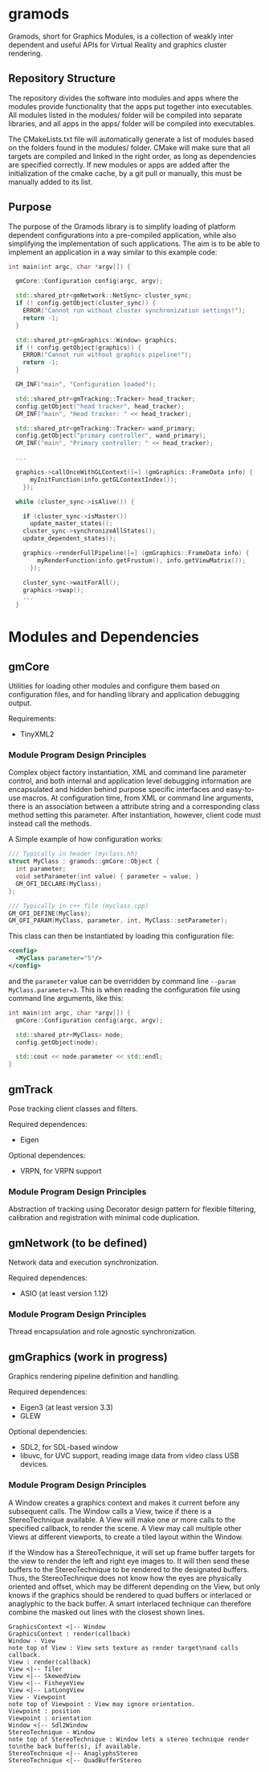 # gramods

Gramods, short for Graphics Modules, is a collection of weakly inter dependent and useful APIs for Virtual Reality and graphics cluster rendering.

## Repository Structure

The repository divides the software into modules and apps where the modules provide functionality that the apps put together into executables. All modules listed in the modules/ folder will be compiled into separate libraries, and all apps in the apps/ folder will be compiled into executables.

The CMakeLists.txt file will automatically generate a list of modules based on the folders found in the modules/ folder. CMake will make sure that all targets are compiled and linked in the right order, as long as dependencies are specified correctly. If new modules or apps are added after the initialization of the cmake cache, by a git pull or manually, this must be manually added to its list.

## Purpose

The purpose of the Gramods library is to simplify loading of platform dependent configurations into a pre-compiled application, while also simplifying the implementation of such applications. The aim is to be able to implement an application in a way similar to this example code:

```c++
int main(int argc, char *argv[]) {

  gmCore::Configuration config(argc, argv);

  std::shared_ptr<gmNetwork::NetSync> cluster_sync;
  if (! config.getObject(cluster_sync)) {
    ERROR("Cannot run without cluster synchronization settings!");
    return -1;
  }

  std::shared_ptr<gmGraphics::Window> graphics;
  if (! config.getObject(graphics)) {
    ERROR("Cannot run without graphics pipeline!");
    return -1;
  }

  GM_INF("main", "Configuration loaded");

  std::shared_ptr<gmTracking::Tracker> head_tracker;
  config.getObject("head tracker", head_tracker);
  GM_INF("main", "Head tracker: " << head_tracker);

  std::shared_ptr<gmTracking::Tracker> wand_primary;
  config.getObject("primary controller", wand_primary);
  GM_INF("main", "Primary controller: " << head_tracker);

  ...

  graphics->callOnceWithGLContext([=] (gmGraphics::FrameData info) {
      myInitFunction(info.getGLContextIndex());
    });

  while (cluster_sync->isAlive()) {

    if (cluster_sync->isMaster())
      update_master_states();
    cluster_sync->synchronizeAllStates();
    update_dependent_states();

    graphics->renderFullPipeline([=] (gmGraphics::FrameData info) {
        myRenderFunction(info.getFrustum(), info.getViewMatrix());
      });

    cluster_sync->waitForAll();
    graphics->swap();
    ...
  }
```

# Modules and Dependencies

## gmCore

Utilities for loading other modules and configure them based on configuration files, and for handling library and application debugging output.

Requirements:
 - TinyXML2

### Module Program Design Principles

Complex object factory instantiation, XML and command line parameter control, and both internal and application level debugging information are encapsulated and hidden behind purpose specific interfaces and easy-to-use macros. At configuration time, from XML or command line arguments, there is an association between a attribute string and a corresponding class method setting this parameter. After instantiation, however, client code must instead call the methods.

A Simple example of how configuration works:

```c++
/// Typically in header (myclass.hh)
struct MyClass : gramods::gmCore::Object {
  int parameter;
  void setParameter(int value) { parameter = value; }
  GM_OFI_DECLARE(MyClass);
};

/// Typically in c++ file (myclass.cpp)
GM_OFI_DEFINE(MyClass);
GM_OFI_PARAM(MyClass, parameter, int, MyClass::setParameter);
```

This class can then be instantiated by loading this configuration file:

```xml
<config>
  <MyClass parameter="5"/>
</config>
```

and the `parameter` value can be overridden by command line `--param MyClass.parameter=3`. This is when reading the configuration file using command line arguments, like this:

```c++
int main(int argc, char *argv[]) {
  gmCore::Configuration config(argc, argv);

  std::shared_ptr<MyClass> node;
  config.getObject(node);

  std::cout << node.parameter << std::endl;
}
```

## gmTrack

Pose tracking client classes and filters.

Required dependences:
 - Eigen

Optional dependences:
 - VRPN, for VRPN support

### Module Program Design Principles

Abstraction of tracking using Decorator design pattern for flexible filtering, calibration and registration with minimal code duplication.

## gmNetwork (to be defined)

Network data and execution synchronization.

Required dependences:
 - ASIO (at least version 1.12)

### Module Program Design Principles

Thread encapsulation and role agnostic synchronization.

## gmGraphics (work in progress)

Graphics rendering pipeline definition and handling.

Required dependences:
 - Eigen3 (at least version 3.3)
 - GLEW

Optional dependencies:
 - SDL2, for SDL-based window
 - libuvc, for UVC support, reading image data from video class USB devices.

### Module Program Design Principles

A Window creates a graphics context and makes it current before any subsequent calls. The Window calls a View, twice if there is a StereoTechnique available. A View will make one or more calls to the specified callback, to render the scene. A View may call multiple other Views at different viewports, to create a tiled layout within the Window.

If the Window has a StereoTechnique, it will set up frame buffer targets for the view to render the left and right eye images to. It will then send these buffers to the StereoTechnique to be rendered to the designated buffers. Thus, the StereoTechnique does not know how the eyes are physically oriented and offset, which may be different depending on the View, but only knows if the graphics should be rendered to quad buffers or interlaced or anaglyphic to the back buffer. A smart interlaced technique can therefore combine the masked out lines with the closest shown lines.

```plantuml
GraphicsContext <|-- Window
GraphicsContext : render(callback)
Window - View
note top of View : View sets texture as render target\nand calls callback.
View : render(callback)
View <|-- Tiler
View <|-- SkewedView
View <|-- FisheyeView
View <|-- LatLongView
View - Viewpoint
note top of Viewpoint : View may ignore orientation.
Viewpoint : position
Viewpoint : orientation
Window <|-- Sdl2Window
StereoTechnique - Window
note top of StereoTechnique : Window lets a stereo technique render to\nthe back buffer(s), if available.
StereoTechnique <|-- AnaglyphsStereo
StereoTechnique <|-- QuadBufferStereo
```
